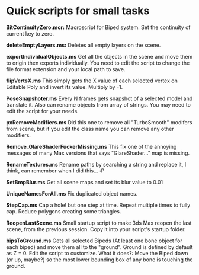# Quick scripts for small tasks

**BitContinuityZero.mcr:**
Macroscript for Biped system. Set the continuity of current key to zero.

**deleteEmptyLayers.ms:**
Deletes all empty layers on the scene.

**exportIndividualObjects.ms**
Get all the objects in the scene and move them to origin then exports individually. You need to edit the script to change the file format extension and your local path to save.

**flipVertsX.ms**
This simply gets the X value of each selected vertex on Editable Poly and invert its value. Multiply by -1.

**PoseSnapshoter.ms**
Every N frames gets snapshot of a selected model and translate it. Also can rename objects from array of strings. You may need to edit the script for your needs.

**pxRemoveModifiers.ms**
Did this one to remove all "TurboSmooth" modifers from scene, but if you edit the class name you can remove any other modifiers.

**Remove_GlareShaderFuckerMissing.ms**
This fix one of the annoying messages of many Max versions that says "GlareShader..." map is missing.

**RenameTextures.ms**
Rename paths by searching a string and replace it, I think, can remember when I did this... :P

**SetBmpBlur.ms**
Get all scene maps and set its blur value to 0.01

**UniqueNamesForAll.ms**
Fix duplicated object names.

**StepCap.ms**
Cap a hole! but one step at time. Repeat multiple times to fully cap. Reduce polygons creating some triangles.

**ReopenLastScene.ms**
Small startup script to make 3ds Max reopen the last scene, from the previous session.
Copy it into your script's startup folder.

**bipsToGround.ms**
Gets all selected Bipeds (At least one bone object for each biped) and move them all to the "ground".
Ground is defined by default as Z = 0. Edit the script to customize. 
What it does?: Move the Biped down (or up, maybe?) so the most lower bounding box of any bone is touching the ground.